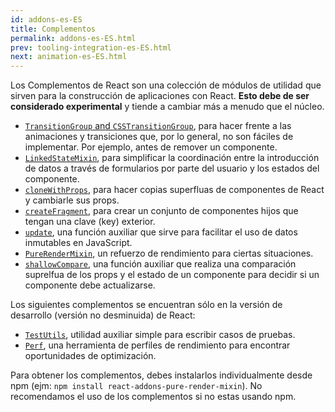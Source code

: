 ```yaml
---
id: addons-es-ES
title: Complementos
permalink: addons-es-ES.html
prev: tooling-integration-es-ES.html
next: animation-es-ES.html
---
```


Los Complementos de React son una colección de módulos de utilidad que sirven para la construcción de aplicaciones con React. **Esto debe de ser considerado experimental** y tiende a cambiar más a menudo que el núcleo.

- [`TransitionGroup` and `CSSTransitionGroup`](animation-es-ES.html), para hacer frente a las animaciones y transiciones que, por lo general, no son fáciles de implementar. Por ejemplo, antes de remover un componente.
- [`LinkedStateMixin`](two-way-binding-helpers-es-ES.html), para simplificar la coordinación entre la introducción de datos a través de formularios por parte del usuario y los estados del componente.
- [`cloneWithProps`](clone-with-props-es-ES.html), para hacer copias superfluas de componentes de React y cambiarle sus props.
- [`createFragment`](create-fragment-es-ES.html), para crear un conjunto de componentes hijos que tengan una clave (key) exterior.
- [`update`](update-es-ES.html), una función auxiliar que sirve para facilitar el uso de datos inmutables en JavaScript.
- [`PureRenderMixin`](pure-render-mixin-es-ES.html), un refuerzo de rendimiento para ciertas situaciones.
- [`shallowCompare`](shallow-compare-es-ES.html), una función auxiliar que realiza una comparación suprelfua de los props y el estado de un componente para decidir si un componente debe actualizarse.

Los siguientes complementos se encuentran sólo en la versión de desarrollo (versión no desminuida) de React:

- [`TestUtils`](test-utils.html), utilidad auxiliar simple para escribir casos de pruebas.
- [`Perf`](perf.html), una herramienta de perfiles de rendimiento para encontrar oportunidades de optimización.

Para obtener los complementos, debes instalarlos individualmente desde npm (ejm: `npm install react-addons-pure-render-mixin`). No recomendamos el uso de los complementos si no estas usando npm.
